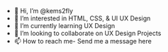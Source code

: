- 👋 Hi, I’m @kems2fly
- 👀 I’m interested in HTML, CSS, & UI UX Design
- 🌱 I’m currently learning UX Design
- 💞️ I’m looking to collaborate on UX Design Projects
- 📫 How to reach me- Send me a message here

<!---
kems2fly/kems2fly is a ✨ special ✨ repository because its `README.md` (this file) appears on your GitHub profile.
You can click the Preview link to take a look at your changes.
--->
